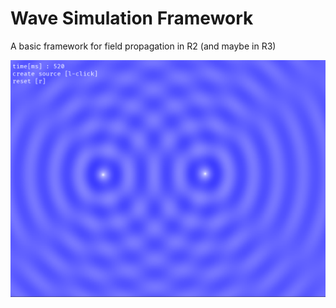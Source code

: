 # Wave Simulation Framework

A basic framework for field propagation in R2 (and maybe in R3)


![error displaying image -> images/wave2.png](images/wave2.png?raw=true "wave")

